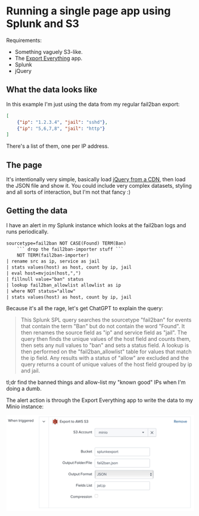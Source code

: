 # Running a single page app using Splunk and S3

Requirements:

- Something vaguely S3-like.
- The [Export Everything](https://splunkbase.splunk.com/app/5738) app.
- Splunk
- jQuery

## What the data looks like

In this example I'm just using the data from my regular fail2ban export:

```json
[
    {"ip": "1.2.3.4", "jail": "sshd"},
    {"ip": "5,6,7,8", "jail": "http"}
]
```

There's a list of them, one per IP address.

## The page

It's intentionally very simple, basically load [jQuery from a CDN](https://jquery.com/download/), then load the JSON file and show it. You could include very complex datasets, styling and all sorts of interaction, but I'm not that fancy :)

## Getting the data

I have an alert in my Splunk instance which looks at the fail2ban logs and runs periodically.

```spl
sourcetype=fail2ban NOT CASE(Found) TERM(Ban) 
    ``` drop the fail2ban-importer stuff ```
    NOT TERM(fail2ban-importer) 
| rename src as ip, service as jail 
| stats values(host) as host, count by ip, jail 
| eval host=mvjoin(host,",") 
| fillnull value="ban" status
| lookup fail2ban_allowlist allowlist as ip 
| where NOT status="allow"
| stats values(host) as host, count by ip, jail
```

Because it's all the rage, let's get ChatGPT to explain the query:

> This Splunk SPL query searches the sourcetype "fail2ban" for events that contain the term "Ban" but do not contain the word "Found". It then renames the source field as "ip" and service field as "jail". The query then finds the unique values of the host field and counts them, then sets any null values to "ban" and sets a status field. A lookup is then performed on the "fail2ban_allowlist" table for values that match the ip field. Any results with a status of "allow" are excluded and the query returns a count of unique values of the host field grouped by ip and jail.

tl;dr find the banned things and allow-list my "known good" IPs when I'm doing a dumb.

The alert action is through the Export Everything app to write the data to my Minio instance:

![screenshot of Export Everything alert action configuration](export-everything-alert.png)
